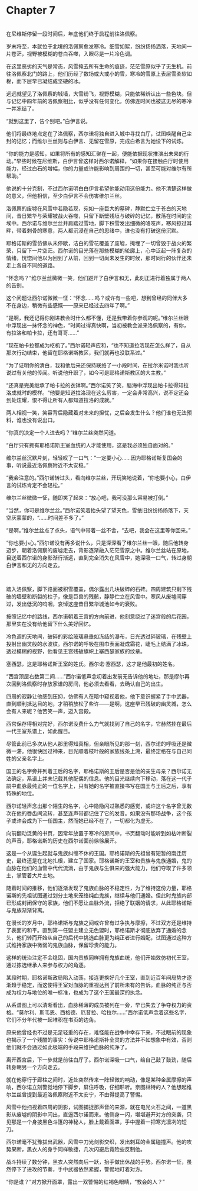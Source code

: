 # Chapter 7

<br>
在尼维斯停留一段时间后，年底他们终于启程前往洛佩察。

岁末将至，本就位于北境的洛佩察愈发寒冷。细雪如絮，纷纷扬扬洒落，天地间一片苍茫，视野被模糊的苍白吞噬，入眼尽是一片冷色调。

在这里恶劣的天气是常态，风雪掩去所有生命的痕迹，茫茫雪原似乎了无生机。前往洛佩察北门的路上，他们历经了数场或大或小的雪，寒冷的雪原上表层雪柔软如棉，而下层早已凝结成坚硬的冰。

远远就望见了洛佩察的城墙，大雪纷飞，视野模糊，只能依稀辨认出一些色块。但与记忆中四年前的洛佩察相比，似乎没有任何变化，仿佛连时间也被这无尽的寒冷一并冻结了。

“就到这里了，告个别吧。”白伊言说。

他们将最终地点定在了洛佩察，西尔诺将独自进入城中寻找白厅，试图唤醒自己尘封的记忆；而维尔兰丝则与白伊言、无留在雪原，完成白希言为她设下的试炼。

“你的能力是感知，如果将所有的感知汇聚在一起，便能依据现状推演出未来的行动。”早些时候在尼维斯，白伊言曾这样对西尔诺解释，“如果你在接触白厅时使用能力，经过白石的增幅，你的力量或许能影响到周围的一切，甚至可能对维尔有所帮助。”

他说的十分克制，不过西尔诺明白白伊言希望他能动用这份能力。他不清楚这样做的意义，但他相信，至少白伊言不会伤害维尔兰丝。

洛佩察的废墟在风雪中若隐若现，宛如一座巨大的墓碑，静默伫立于苍白的天地间，昔日繁华与荣耀被战火吞噬，只留下断壁残垣与破碎的记忆，散落在时间的尘埃中。西尔诺与维尔兰丝并肩踏过雪地，脚下积雪发出细微的咯吱声，寒风掠过耳畔，带着刺骨的寒意，两人都沉浸在自己的思绪中，谁也没有打破这份沉默。

耶格诺斯的雪仿佛从未停歇，洁白的雪花覆盖了废墟，掩埋了一切曾毁于战火的繁荣，只留下一片空茫。西尔诺的目光落在那些模糊的轮廓上，心中泛起一阵复杂的情绪，恍惚间他以为回到了从前，回到一切尚未发生的时候，那时同行的伙伴还未走上各自不同的道路。

“怀念吗？”维尔兰丝微微一笑，他们避开了白伊言和无，此刻正进行着独属于两人的告别。

这个问题让西尔诺微微一怔：“怀念……吗？或许有一些吧，想到曾经的同伴大多不在身边，稍微有些感慨——原来已经过去四年了啊。”

“是啊，我还记得你刚进教会时什么都不懂，还是我带着你参观的呢。”维尔兰丝眼中浮现出一抹怀念的神色，“时间过得真快啊，当初被教会派来洛佩察的，有你，有拉洛和帕卡拉，还有哥哥……”

“现在帕卡拉都成为枢机了。”西尔诺轻声应和，“也不知道拉洛现在怎么样了，自从那次行动结束，他留在耶格诺斯教区，我们就再也没联系过。”

“为了证明你的清白，我和他后来还保持联络了一小段时间，在拉尔米诺时我也听说过有关他的传闻。听说他升职了，如今可是耶格诺斯教区的大主教。”

“还真是完美继承了帕卡拉的衣钵啊。”西尔诺笑了笑，脑海中浮现出帕卡拉得知拉洛成就时的模样。“他要是知道拉洛现在这么厉害，一定会非常高兴，说不定还会到处炫耀，恨不得让所有人都知道拉洛的成就。”

两人相视一笑，笑容背后隐藏着对未来的担忧，之后会发生什么？他们谁也无法预料，谁也没有说出口。

“你真的决定一个人进去吗？”维尔兰丝突然问道。

“白厅只有拥有耶格诺斯王室血统的人才能使用，这是我必须独自面对的。”

维尔兰丝沉默片刻，轻轻叹了一口气：“一定要小心……因为耶格诺斯复国会的事，听说最近洛佩察附近不太安稳。”

“我会注意的。”西尔诺转过头，看向维尔兰丝，开玩笑地说着，“你也要小心，白伊言的试炼肯定不会轻松。”

维尔兰丝微微一怔，随即笑了起来：“放心吧，我可没那么容易被打倒。”

“当然，你可是维尔兰丝。”西尔诺笑着抬头望了望天色，雪依旧纷纷扬扬落下，天空灰蒙蒙的，“……时间差不多了。”

“是啊。”维尔兰丝点了点头，语气中带着一丝不舍，“去吧，我会在这里等你回来。”

“你也要小心。”西尔诺没有再多说什么，只是深深看了维尔兰丝一眼，随后他转身迈步，朝着洛佩察的废墟走去，背影逐渐融入茫茫雪原之中。维尔兰丝站在原地，目送着西尔诺的身影渐行渐远，直到完全消失在风雪中，她深吸一口气，转过身朝白伊言和无的方向走去。

<br>

踏入洛佩察，脚下路面被积雪覆盖，偶尔露出几块破碎的石砖。四周建筑只剩下残破的墙壁和断裂的柱子，像是巨兽的残骸，静静伫立在风雪中。寒风从废墟间穿过，发出低沉的呜咽，哀悼这座昔日繁华城池如今的衰败。

按照记忆中的路线，西尔诺朝着王宫的方向前进，他刻意绕过了迷宫般的后花园，那里实在没有给他留下什么美好回忆。

冷色调的天地间，破碎的彩绘玻璃悬垂如冻结的瀑布，日光透过碎玻璃，在残壁上投射出幽灵般的水波纹。西尔诺的呼吸在围巾表面凝成霜花，睫毛上结满了冰珠，透过模糊的视野，他看见王宫残破旗帜上塞西瑟家族的纹章。

塞西瑟，这是耶格诺斯王室的姓氏。西尔诺·塞西瑟，这才是他最初的姓名。

“西宫顶层右数第二间……”西尔诺低声念叨着出发前无告诉他的地址，那是缪尔再次回到洛佩察时存放家谱的房间，他必须去看看，去确认自己的出生。

四周的寂静让他感到压抑，仿佛有人在暗中窥视着他，他下意识握紧了手中武器，直到顺利抵达目的地，才稍稍放松了些许——是啊，这座早已残破的幽灵城，怎么会有人来呢？他苦笑一声，迈入宫殿。

西宫保存得相对完好，西尔诺没费什么力气就找到了自己的名字，它赫然挂在最后一代王室系谱上，如此醒目。

尽管此前已多次从他人那里得知真相，但亲眼所见的那一刻，西尔诺的呼吸还是微微一滞。他很快回过神来，目光顺着枝叶般的家族线条上溯，最终定格在与自己同姓的父亲名字上。

国王的名字旁并列着王后的名字，耶格诺斯的王后是否是他的亲生母亲？西尔诺无法确定，系谱上并未记载其他配偶的信息。他的目光继续向下移动，落在这一代子嗣中血脉最纯正的一位名字上，只有她的名字被直接书写在国王与王后之后，享有特殊的地位。

西尔诺轻声念出那个陌生的名字，心中隐隐闪过熟悉的感觉，或许这个名字曾无数次在他的唇齿间流转，甚至连声带都记住了它的发音。如果没有那场战争，这个孩子或许会成为下一任国主，然而她已经不在了，一切都化为虚无。

向前翻动泛黄的书页，因常年放置于寒冷的房间中，书页翻动时能听到如枯叶断裂的声音，耶格诺斯的历史在西尔诺面前徐徐展开。

这是一个从诞生起就与鬼族纠缠不休的王国。耶格诺斯的先祖曾有短暂的南迁历史，最终还是在北地扎根，建立了国家。耶格诺斯的王室和贵族与鬼族通婚，鬼的血脉在他们的血管中代代流淌，由于鬼族与生俱来的强大能力，他们夺取了许多领土，掌管着大片土地。

随着时间的推移，他们逐渐发现了鬼族血脉的不稳定性，为了维持这份力量，耶格诺斯的先祖试图通过划分土地来笼络纯血鬼族，继续与他们通婚。但此时鬼族内部已形成封闭保守的家族，他们不愿让血脉外流，拒绝了联姻的请求，从此耶格诺斯与鬼族渐渐背离。

在漫长的岁月中，耶格诺斯与鬼族之间或许曾有过争执与摩擦，不过双方还是维持了表面的和平。直到第一任盟主建立无色盟时，耶格诺斯才彻底放弃了通婚的念头，他们转而开始从自己的后代中挑选血脉更为纯正者进行婚配，试图通过这种方式维持家族中微弱的鬼族血脉，保留珍贵的能力。

这样的统治注定不会稳固，国内贵族同样拥有鬼族血统，他们开始效仿初代王室，通过拣选继承人来参与权力的角逐。

某段时期，耶格诺斯政局陷入动荡，接连更换好几个王室，直到近百年间局势才逐渐趋于稳定，而这使得王室对血脉的重视达到了前所未有的告诉。血脉的纯正与否成为权力与地位的唯一标准，也成为了这个王国最深的执念。

从系谱图上可以清晰看出，血脉稀薄的成员被列在一旁，早已失去了争夺权力的资格。“莫尔利、斯韦恩、西格德、厄昔拉、哈拉尔……”西尔诺低声念着这些名字，它们不分年代被一起堆积在书页的边角。

原来他曾经也不过是无足轻重的存在，难怪能在战争中幸存下来，不过眼前的现象也揭示了一个残酷的事实：传说中耶格诺斯补全灵的方法并不如想象中有效，否则他们就不会通过如此极端的手段来维护血脉的纯净了。

离开西宫后，下一步就是前往白厅了。西尔诺深吸一口气，给自己鼓了鼓劲，随后转身朝另一个方向走去。

就在他穿行于廊柱之间时，近处突然传来一阵轻微的响动，像是某种金属摩擦的声响，西尔诺立刻警觉地停下脚步，屏住呼吸，仔细聆听。奈图林特的人？他想起维尔兰丝曾提到最近洛佩察附近不太安宁，不由得提高了警惕。

风雪中他扫视着四周的阴影，试图捕捉那声音的来源，就在电光火石之间，一道黑影从废墟的阴影中闪出，直逼西尔诺而来。他侧身一闪，堪堪避开对方的突袭，只见那是一个身披黑色斗篷的神秘人，脸上戴着面罩，手中握着一把寒光凛冽的短刀。

西尔诺毫不犹豫拔出武器，风雪中刀光剑影交织，发出刺耳的金属碰撞声。他的攻势果断，黑衣人的身手同样敏捷，几次闪避后竟险些反制他。

战斗持续了数分钟，黑衣人突然向后一跃，抬手做出休战的手势。西尔诺一怔，虽然停下了进攻的节奏，手中武器依然紧握，警惕地盯着对方。

“你是谁？”对方掀开面罩，露出一双警惕的红褐色眼睛，“教会的人？”
